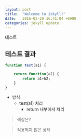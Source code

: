 ```yaml
---
layout: post
title:  "Welcome to Jekyll!"
date:   2016-02-29 16:41:04 +0900
categories: jekyll update
---
```


테스트

## 테스트 결과
```javascript
function test(a1) {

	return function(a2) {
		return a1+b2;
	}
}
```

* 방식 
    - test(a1) 처리
         - return 내부에서 처리

> 색상은?

> 적용되지 않은 상태